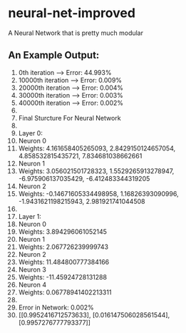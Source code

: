 # neural-net-improved
A Neural Network that is pretty much modular

## An Example Output:

1. 0th iteration --> Error: 44.993%
2. 10000th iteration --> Error: 0.009%
3. 20000th iteration --> Error: 0.004%
4. 30000th iteration --> Error: 0.003%
5. 40000th iteration --> Error: 0.002%
6. 
7. Final Sturcture For Neural Network 
8. 
9. Layer 0: 
10. Neuron 0
11. Weights: 4.161658405265093, 2.8429150124657054, 4.858532815435721, 7.834681038662661
12. Neuron 1
13. Weights: 3.056021501728323, 1.5529265913278947, -6.975906137035429, -6.412483344319205
14. Neuron 2
15. Weights: -0.14671605334498958, 1.16826393090996, -1.9431621198215943, 2.981921741044508
16. 
17. Layer 1: 
18. Neuron 0
19. Weights: 3.894296061052145
20. Neuron 1
21. Weights: 2.067726239999743
22. Neuron 2
23. Weights: 11.484800777384166
24. Neuron 3
25. Weights: -11.45924728131288
26. Neuron 4
27. Weights: 0.06778941402213311
28. 
29. Error in Network: 0.002%
30. [[0.9952416712573633], [0.016147506028561544], [0.9957276777793377]]
